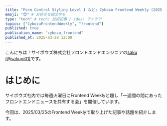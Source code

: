 ```yaml
---
title: "Form Control Styling Level 1 など: Cybozu Frontend Weekly (2025-03-25号)" # 目立ったニュースを選ぶ
emoji: "😍" # お好きな絵文字を
type: "tech" # tech: 技術記事 / idea: アイデア
topics: ["CybozuFrontendWeekly", "frontend"]
published: true
publication_name: "cybozu_frontend"
published_at: 2025-03-28 12:00
---
```


こんにちは！サイボウズ株式会社フロントエンドエンジニアの[saku (@sakupi01)](https://x.com/sakupi01)です。

# はじめに

サイボウズ社内では毎週火曜日にFrontend Weeklyと題し「一週間の間にあったフロントエンドニュースを共有する会」を開催しています。

今回は、2025/03/25のFrontend Weeklyで取り上げた記事や話題を紹介します。
